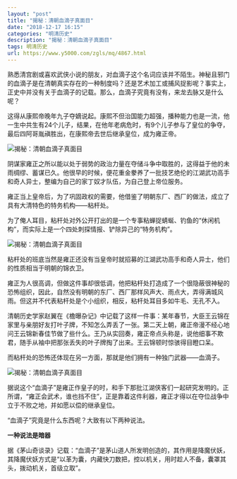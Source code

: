 ```yaml
---
layout: "post"
title: "揭秘：清朝血滴子真面目"
date: "2018-12-17 16:15"
categories: "明清历史"
description: "揭秘：清朝血滴子真面目"
tags: 明清历史
url: https://www.y5000.com/zgls/mq/4867.html
---
```






熟悉清宫剧或喜欢武侠小说的朋友，对血滴子这个名词应该并不陌生。神秘且邪门的血滴子是在清朝真实存在的一种制度吗？还是艺术加工或捕风捉影呢？事实上，正史中并没有关于血滴子的记载。那么，血滴子究竟有没有，来龙去脉又是什么呢？

这得从康熙帝晚年九子夺嫡说起。康熙不但治国能力超强，播种能力也是一流，他一生中共生有24个儿子，结果，在他年老病危时，有9个儿子参与了皇位的争夺，最后四阿哥胤禛胜出，在康熙帝去世后继承皇位，成为雍正帝。

![揭秘：清朝血滴子真面目](/uploads/allimg/161110/6-161110092402F8.JPG)

阴谋家雍正之所以能以处于弱势的政治力量在夺储斗争中取胜的，这得益于他的未雨绸缪、蓄谋已久。他很早的时候，便花重金豢养了一批技艺绝伦的江湖武功高手和奇人异士，整编为自己的家丁奴才队伍，为自己登上帝位服务。

雍正当上皇帝后，为了巩固政权的需要，他借鉴了明朝东厂、西厂的做法，成立了具有大清特色的特务机构——粘杆处。

为了俺人耳目，粘杆处对外公开打出的是一个专事粘蝉捉蜻蜒、钓鱼的“休闲机构”，而实际上是一个四处刺探情报、铲除异己的“特务机构”。

![揭秘：清朝血滴子真面目](/uploads/allimg/161110/6-161110092513D1.JPG)

粘杆处的班底当然是雍正还没有当皇帝时就招募的江湖武功高手和奇人异士，他们的性质相当于明朝的锦衣卫。

雍正为人很高调，但做这件事却很低调，他把粘杆处打造成了一个很隐蔽很神秘的恐怖组织，因此，自然没有明朝的东厂、西厂那样风声大、雨点大，弄得满城风雨。但这并不代表粘杆处是个小组织，相反，粘杆处耳目多如牛毛、无孔不入。

清朝历史学家赵翼在《檐曝杂记》中记载了这样一件事：某年春节，大臣王云锦在家里与亲朋好友打叶子牌，不知怎么弄丢了一张。第二天上朝，雍正帝漫不经心地问王云锦新春佳节做了些什么。王乃从实回奏，雍正帝点头称是，说他细事不欺君，随手从袖中把那张丢失的叶子牌掏了出来。王云锦顿时惊骇得目瞪口呆。

而粘杆处的恐怖还体现在另一方面，那就是他们拥有一种独门武器——血滴子。

![揭秘：清朝血滴子真面目](/uploads/allimg/161110/6-16111009255A47.JPG)

据说这个“血滴子”是雍正作皇子的时，和手下那批江湖侠客们一起研究发明的。正所谓，“雍正会武术，谁也挡不住”，正是靠着这件利器，雍正才得以在夺位战争中立于不败之地，并如愿以偿的继承皇位。

“血滴子”究竟是什么东西呢？大致有以下两种说法。

**一种说法是暗器**

据《茅山奇谈录》记载：“血滴子”是茅山道人所发明创造的，其作用是降魔伏妖，其降魔伏妖方式是“以革为囊，内藏快刀数把，控以机关，用时趁人不备，囊罩其头，拨动机关，首级立取”。
